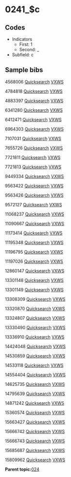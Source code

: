 # 0241\_$c

## Codes

-   Indicators
    -   First: 1
    -   Second: \_
-   Subfield: c

## Sample bibs

4568006 [Quicksearch](https://search.library.yale.edu/catalog/4568006) [VXWS](http://prodorbis.library.yale.edu:7014/vxws/GetHoldingsService?bibId=4568006)

4784818 [Quicksearch](https://search.library.yale.edu/catalog/4784818) [VXWS](http://prodorbis.library.yale.edu:7014/vxws/GetHoldingsService?bibId=4784818)

4883397 [Quicksearch](https://search.library.yale.edu/catalog/4883397) [VXWS](http://prodorbis.library.yale.edu:7014/vxws/GetHoldingsService?bibId=4883397)

6341280 [Quicksearch](https://search.library.yale.edu/catalog/6341280) [VXWS](http://prodorbis.library.yale.edu:7014/vxws/GetHoldingsService?bibId=6341280)

6412471 [Quicksearch](https://search.library.yale.edu/catalog/6412471) [VXWS](http://prodorbis.library.yale.edu:7014/vxws/GetHoldingsService?bibId=6412471)

6964303 [Quicksearch](https://search.library.yale.edu/catalog/6964303) [VXWS](http://prodorbis.library.yale.edu:7014/vxws/GetHoldingsService?bibId=6964303)

7107031 [Quicksearch](https://search.library.yale.edu/catalog/7107031) [VXWS](http://prodorbis.library.yale.edu:7014/vxws/GetHoldingsService?bibId=7107031)

7655726 [Quicksearch](https://search.library.yale.edu/catalog/7655726) [VXWS](http://prodorbis.library.yale.edu:7014/vxws/GetHoldingsService?bibId=7655726)

7721811 [Quicksearch](https://search.library.yale.edu/catalog/7721811) [VXWS](http://prodorbis.library.yale.edu:7014/vxws/GetHoldingsService?bibId=7721811)

7721813 [Quicksearch](https://search.library.yale.edu/catalog/7721813) [VXWS](http://prodorbis.library.yale.edu:7014/vxws/GetHoldingsService?bibId=7721813)

9449334 [Quicksearch](https://search.library.yale.edu/catalog/9449334) [VXWS](http://prodorbis.library.yale.edu:7014/vxws/GetHoldingsService?bibId=9449334)

9563422 [Quicksearch](https://search.library.yale.edu/catalog/9563422) [VXWS](http://prodorbis.library.yale.edu:7014/vxws/GetHoldingsService?bibId=9563422)

9563426 [Quicksearch](https://search.library.yale.edu/catalog/9563426) [VXWS](http://prodorbis.library.yale.edu:7014/vxws/GetHoldingsService?bibId=9563426)

9572127 [Quicksearch](https://search.library.yale.edu/catalog/9572127) [VXWS](http://prodorbis.library.yale.edu:7014/vxws/GetHoldingsService?bibId=9572127)

11068237 [Quicksearch](https://search.library.yale.edu/catalog/11068237) [VXWS](http://prodorbis.library.yale.edu:7014/vxws/GetHoldingsService?bibId=11068237)

11090667 [Quicksearch](https://search.library.yale.edu/catalog/11090667) [VXWS](http://prodorbis.library.yale.edu:7014/vxws/GetHoldingsService?bibId=11090667)

11173414 [Quicksearch](https://search.library.yale.edu/catalog/11173414) [VXWS](http://prodorbis.library.yale.edu:7014/vxws/GetHoldingsService?bibId=11173414)

11195348 [Quicksearch](https://search.library.yale.edu/catalog/11195348) [VXWS](http://prodorbis.library.yale.edu:7014/vxws/GetHoldingsService?bibId=11195348)

11196795 [Quicksearch](https://search.library.yale.edu/catalog/11196795) [VXWS](http://prodorbis.library.yale.edu:7014/vxws/GetHoldingsService?bibId=11196795)

11197026 [Quicksearch](https://search.library.yale.edu/catalog/11197026) [VXWS](http://prodorbis.library.yale.edu:7014/vxws/GetHoldingsService?bibId=11197026)

12860147 [Quicksearch](https://search.library.yale.edu/catalog/12860147) [VXWS](http://prodorbis.library.yale.edu:7014/vxws/GetHoldingsService?bibId=12860147)

13301148 [Quicksearch](https://search.library.yale.edu/catalog/13301148) [VXWS](http://prodorbis.library.yale.edu:7014/vxws/GetHoldingsService?bibId=13301148)

13301149 [Quicksearch](https://search.library.yale.edu/catalog/13301149) [VXWS](http://prodorbis.library.yale.edu:7014/vxws/GetHoldingsService?bibId=13301149)

13308309 [Quicksearch](https://search.library.yale.edu/catalog/13308309) [VXWS](http://prodorbis.library.yale.edu:7014/vxws/GetHoldingsService?bibId=13308309)

13320870 [Quicksearch](https://search.library.yale.edu/catalog/13320870) [VXWS](http://prodorbis.library.yale.edu:7014/vxws/GetHoldingsService?bibId=13320870)

13324807 [Quicksearch](https://search.library.yale.edu/catalog/13324807) [VXWS](http://prodorbis.library.yale.edu:7014/vxws/GetHoldingsService?bibId=13324807)

13330490 [Quicksearch](https://search.library.yale.edu/catalog/13330490) [VXWS](http://prodorbis.library.yale.edu:7014/vxws/GetHoldingsService?bibId=13330490)

13336910 [Quicksearch](https://search.library.yale.edu/catalog/13336910) [VXWS](http://prodorbis.library.yale.edu:7014/vxws/GetHoldingsService?bibId=13336910)

14424048 [Quicksearch](https://search.library.yale.edu/catalog/14424048) [VXWS](http://prodorbis.library.yale.edu:7014/vxws/GetHoldingsService?bibId=14424048)

14530859 [Quicksearch](https://search.library.yale.edu/catalog/14530859) [VXWS](http://prodorbis.library.yale.edu:7014/vxws/GetHoldingsService?bibId=14530859)

14533118 [Quicksearch](https://search.library.yale.edu/catalog/14533118) [VXWS](http://prodorbis.library.yale.edu:7014/vxws/GetHoldingsService?bibId=14533118)

14554404 [Quicksearch](https://search.library.yale.edu/catalog/14554404) [VXWS](http://prodorbis.library.yale.edu:7014/vxws/GetHoldingsService?bibId=14554404)

14625735 [Quicksearch](https://search.library.yale.edu/catalog/14625735) [VXWS](http://prodorbis.library.yale.edu:7014/vxws/GetHoldingsService?bibId=14625735)

14795639 [Quicksearch](https://search.library.yale.edu/catalog/14795639) [VXWS](http://prodorbis.library.yale.edu:7014/vxws/GetHoldingsService?bibId=14795639)

14871242 [Quicksearch](https://search.library.yale.edu/catalog/14871242) [VXWS](http://prodorbis.library.yale.edu:7014/vxws/GetHoldingsService?bibId=14871242)

15360574 [Quicksearch](https://search.library.yale.edu/catalog/15360574) [VXWS](http://prodorbis.library.yale.edu:7014/vxws/GetHoldingsService?bibId=15360574)

15663427 [Quicksearch](https://search.library.yale.edu/catalog/15663427) [VXWS](http://prodorbis.library.yale.edu:7014/vxws/GetHoldingsService?bibId=15663427)

15666742 [Quicksearch](https://search.library.yale.edu/catalog/15666742) [VXWS](http://prodorbis.library.yale.edu:7014/vxws/GetHoldingsService?bibId=15666742)

15666743 [Quicksearch](https://search.library.yale.edu/catalog/15666743) [VXWS](http://prodorbis.library.yale.edu:7014/vxws/GetHoldingsService?bibId=15666743)

15685687 [Quicksearch](https://search.library.yale.edu/catalog/15685687) [VXWS](http://prodorbis.library.yale.edu:7014/vxws/GetHoldingsService?bibId=15685687)

15809962 [Quicksearch](https://search.library.yale.edu/catalog/15809962) [VXWS](http://prodorbis.library.yale.edu:7014/vxws/GetHoldingsService?bibId=15809962)

**Parent topic:**[024](../../tags/024/024.md)

